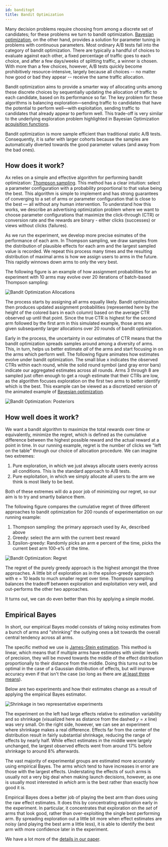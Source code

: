 ```yaml
---
id: banditopt
title: Bandit Optimization
---
```


Many decision problems require choosing from among a discrete set of candidates; for these problems we turn to bandit optimization. [Bayesian optimization](bayesopt.md), on the other hand, provides a solution for parameter tuning in problems with continuous parameters. Most ordinary A/B tests fall into the category of bandit optimization. There are typically a handful of choices to evaluate against each other, a fixed percentage of traffic goes to each choice, and after a few days/weeks of splitting traffic, a winner is chosen. With more than a few choices, however, A/B tests quickly become prohibitively resource-intensive, largely because all choices -- no matter how good or bad they appear -- receive the same traffic allocation.

Bandit optimization aims to provide a smarter way of allocating units among these discrete choices by sequentially updating the allocation of traffic to each candidate, based on its performance so far. The key problem for these algorithms is balancing exploration—sending traffic to candidates that have the potential to perform well—with exploitation, sending traffic to candidates that already appear to perform well. This trade-off is very similar to the underlying exploration problem highlighted in Bayesian Optimization [acquisition functions](bayesopt.md#acquisition-functions).

Bandit optimization is more sample efficient than traditional static A/B tests. Consequently, it is safer with larger cohorts because the samples are automatically diverted towards the good parameter values (and away from the bad ones).


## How does it work?

Ax relies on a simple and effective algorithm for performing bandit optimization: [Thompson sampling](https://en.wikipedia.org/wiki/Thompson_sampling). This method has a clear intuition: select a parameter configuration with a probability proportional to that value being the best. This algorithm is simple to implement and has strong guarantees of converging to a set of arms or parameter configuration that is close to the best — all without any human intervention. To understand how this works, we describe an advertising optimization problem where we want to choose parameter configurations that maximize the click-through (CTR) or conversion rate and the rewards are binary - either clicks (successes) or views without clicks (failures).

As we run the experiment, we develop more precise esimates of the performance of each arm. In Thompson sampling, we draw samples from the distribution of plausible effects for each arm and the largest sampled value is recorded. We repeat this process many times and the resulting distribution of maximal arms is how we assign users to arms in the future. This rapidly winnows down arms to only the very best.

The following figure is an example of how assignment probabilities for an experiment with 10 arms may evolve over 20 iterations of batch-based Thompson sampling:

![Bandit Optimization Allocations](assets/mab_probs.png)

The process starts by assigning all arms equally likely. Bandit optimizaiton then produces updated assignment probabilities (represented here by the height of the colored bars in each column) based on the average CTR observed up until that point. Since the true CTR is highest for the second arm followed by the first arm in this simulated example, those arms are given subsequently larger allocations over 20 rounds of bandit optimization.

Early in the process, the uncertainty in our estimates of CTR means that the bandit optimization spreads samples around among a diversity of arms. This, in turn, helps us better estimate *all* of the arms and start focusing in on the arms which perform well. The following figure animates how estimates evolve under bandit optimization. The small blue x indicates the observed CTRs within each round, while the solid round symbol (and gray error bars) indicate our aggregated estimates across all rounds. Arms 3 through 8 are sampled just often enough to get a rough estimate that their CTRs are low, as the algorithm focuses exploration on the first two arms to better identify which is the best. This example can be viewed as a discretized version of the animated example of [Bayesian optimization](bayesopt.md).

![Bandit Optimization: Posteriors](assets/mab_animate.gif)

## How well does it work?

We want a bandit algorithm to maximize the total rewards over time or equivalently, minimize the regret, which is defined as the cumulative difference between the highest possible reward and the actual reward at a point in time. In our running example, regret is the number of clicks we "left on the table" through our choice of allocation procedure. We can imagine two extremes:

1. Pure exploration, in which we just always allocate users evenly across all conditions. This is the standard approach to A/B tests.
2. Pure exploitation, in which we simply allocate all users to the arm we think is most likely to be best.

Both of these extremes will do a poor job of minimizing our regret, so our aim is to try and smartly balance them.

The following figure compares the cumulative regret of three different approaches to bandit optimization for 200 rounds of experimentation on our running example:

1. Thompson sampling: the primary approach used by Ax, described above
2. Greedy: select the arm with the current best reward
3. Epsilon-greedy: Randomly picks an arm e percent of the time, picks the current best arm 100-e% of the time.

![Bandit Optimization: Regret](assets/mab_regret.png)

The regret of the purely greedy approach is the highest amongst the three approaches. A little bit of exploration as in the epsilon-greedy approach with e = 10 leads to much smaller regret over time. Thompson sampling balances the tradeoff between exploration and exploitation very well, and out-performs the other two approaches.

It turns out, we can do even better than this by applying a simple model.

## Empirical Bayes

In short, our empirical Bayes model consists of taking noisy estimates from a bunch of arms and "shrinking" the outlying ones a bit towards the overall central tendency across all arms.

The specific method we use is [James-Stein estimation](https://en.wikipedia.org/wiki/James%E2%80%93Stein_estimator). This method is linear, which means that if multiple arms have estimates with similar levels of precision, they will be moved towards the middle of the effect distribution proportionally to their distance from the middle. Doing this turns out to be optimal in the case of a Gaussian distribution of effects, but will improve accuracy even if that isn't the case (so long as there are [at least three means](https://projecteuclid.org/download/pdf_1/euclid.bsmsp/1200501656)).

Below are two experiments and how their estimates change as a result of applying the empirical Bayes estimator.

![Shrinkage in two representative experiments](assets/example_shrinkage.png)

The experiment on the left had large effects relative to estimation variability and so shrinkage (visualized here as distance from the dashed $y=x$ line) was very small. On the right side, however, we can see an experiment where shrinkage makes a real difference. Effects far from the center of the distribution result in fairly substantial shrinkage, reducing the range of effects by nearly half. While effect estimates in the middle were largely unchanged, the largest observed effects went from around 17% before shrinkage to around 8% afterwards.

The vast majority of experimental groups are estimated more accurately using empirical Bayes. The arms which tend to have increases in error are those with the largest effects. Understating the effects of such arms is usually not a very big deal when making launch decisions, however, as one is usually most interested in *which* arm is the best rather than exactly how good it is.

Empirical Bayes does a better job of playing the best arm than does using the raw effect estimates. It does this by concentrating exploration early in the experiment. In particular, it concentrates that exploration on the *set* of arms that look good, rather than over-exploiting the single best performing arm. By spreading exploration out a little bit more when effect estimates are noisy (and playing the best arm a little less), it is able to identify the best arm with more confidence later in the experiment.

We have a lot more of the [details in our paper](https://ddimmery.com/publication/experiment-shrinkage/).
